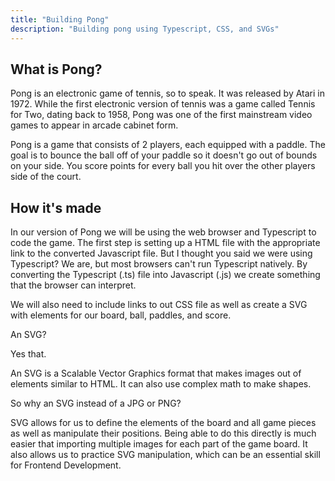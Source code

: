 ```yaml
---
title: "Building Pong"
description: "Building pong using Typescript, CSS, and SVGs" 
---
```


## What is Pong?

Pong is an electronic game of tennis, so to speak. It was released by Atari in 1972. While the first electronic version of tennis was a game called Tennis for Two, dating back to 1958, Pong was one of the first mainstream video games to appear in arcade cabinet form.

Pong is a game that consists of 2 players, each equipped with a paddle. The goal is to bounce the ball off of your paddle so it doesn't go out of bounds on your side. You score points for every ball you hit over the other players side of the court. 

## How it's made

In our version of Pong we will be using the web browser and Typescript to code the game.
The first step is setting up a HTML file with the appropriate link to the converted Javascript file. 
But I thought you said we were using Typescript?  We are, but most browsers can't run Typescript natively.
By converting the Typescript (.ts) file into Javascript (.js) we create something that the browser can interpret. 

We will also need to include links to out CSS file as well as create a SVG with elements for our board, ball, paddles, and score.

An SVG?

Yes that. 

An SVG is a Scalable Vector Graphics format that makes images out of elements similar to HTML. It can also use complex math to make shapes. 

So why an SVG instead of a JPG or PNG?

SVG allows for us to define the elements of the board and all game pieces as well as manipulate their positions. Being able to do this directly is much easier that importing multiple images for each part of the game board. It also allows us to practice SVG manipulation, which can be an essential skill for Frontend Development.